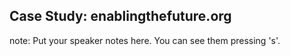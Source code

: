 ##  Case Study: enablingthefuture.org


note:
    Put your speaker notes here.
    You can see them pressing 's'.
